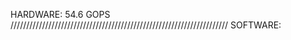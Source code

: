 HARDWARE:
54.6 GOPS
/////////////////////////////////////////////////////////////////////
SOFTWARE:



